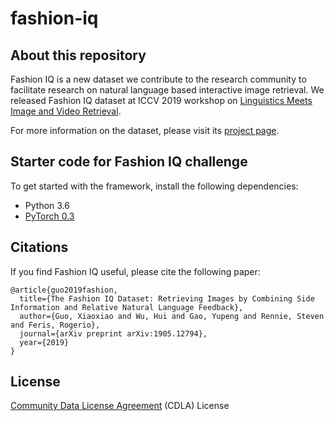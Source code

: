 # fashion-iq

## About this repository
Fashion IQ is a new dataset we contribute to the research community to 
facilitate research on natural language based interactive image retrieval. 
We released Fashion IQ dataset at ICCV 2019 workshop on 
[Linguistics Meets Image and Video Retrieval](https://sites.google.com/view/lingir/fashion-iq).

For more information on the dataset, please visit its [project page](https://www.spacewu.com/posts/fashion-iq). 

## Starter code for Fashion IQ challenge 
To get started with the framework, install the following dependencies:
- Python 3.6
- [PyTorch 0.3](https://pytorch.org/get-started/previous-versions/)

## Citations 
If you find Fashion IQ useful, please cite the following paper: 

```
@article{guo2019fashion,
  title={The Fashion IQ Dataset: Retrieving Images by Combining Side Information and Relative Natural Language Feedback},
  author={Guo, Xiaoxiao and Wu, Hui and Gao, Yupeng and Rennie, Steven and Feris, Rogerio},
  journal={arXiv preprint arXiv:1905.12794},
  year={2019}
}
```

## License
[Community Data License Agreement](https://cdla.io/) (CDLA) License
